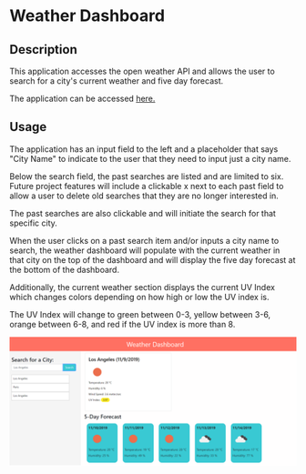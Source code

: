 # Weather Dashboard

## Description

This application accesses the open weather API and allows the user to search for a city's current weather and five day forecast. 

The application can be accessed [here.](https://alexandramj92.github.io/weater-dashboard/)


## Usage

The application has an input field to the left and a placeholder that says "City Name" to indicate to the user that they need to input just a city name. 

Below the search field, the past searches are listed and are limited to six. Future project features will include a clickable x next to each past field to allow a user to delete old searches that they are no longer interested in. 

The past searches are also clickable and will initiate the search for that specific city. 

When the user clicks on a past search item and/or inputs a city name to search, the weather dashboard will populate with the current weather in that city on the top of the dashboard and will display the five day forecast at the bottom of the dashboard.

Additionally, the current weather section displays the current UV Index which changes colors depending on how high or low the UV index is. 

The UV Index will change to green between 0-3, yellow between 3-6, orange between 6-8, and red if the UV index is more than 8.

![Weather Dashboard](weather-dashboard.PNG)




